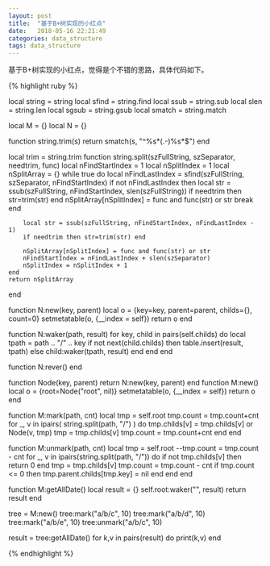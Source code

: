 ```yaml
---
layout: post
title:  "基于B+树实现的小红点"
date:   2018-05-16 22:21:49
categories: data_structure
tags: data_structure
---
```


基于B+树实现的小红点，觉得是个不错的思路，具体代码如下。

{% highlight ruby %}

local string = string
local sfind = string.find
local ssub  = string.sub
local slen  = string.len
local sgsub = string.gsub
local smatch = string.match

local M = {}
local N = {}

function string.trim(s)
    return smatch(s, "^%s*(.-)%s*$")
end

local trim = string.trim
function string.split(szFullString, szSeparator, needtrim, func)
    local nFindStartIndex = 1
    local nSplitIndex = 1
    local nSplitArray = {}
    while true do
        local nFindLastIndex = sfind(szFullString, szSeparator, nFindStartIndex)
        if not nFindLastIndex then
            local str = ssub(szFullString, nFindStartIndex, slen(szFullString))
            if needtrim then str=trim(str) end
            nSplitArray[nSplitIndex] = func and func(str) or str
            break
        end

        local str = ssub(szFullString, nFindStartIndex, nFindLastIndex - 1)
        if needtrim then str=trim(str) end

        nSplitArray[nSplitIndex] = func and func(str) or str
        nFindStartIndex = nFindLastIndex + slen(szSeparator)
        nSplitIndex = nSplitIndex + 1
    end
    return nSplitArray
end

function N:new(key, parent)
	local o = {key=key, parent=parent, childs={}, count=0}
	setmetatable(o, {__index = self})
	return o
end

function N:waker(path, result)
	for key, child in pairs(self.childs) do 
		local tpath = path .. "/" .. key
		if not next(child.childs) then
			table.insert(result, tpath)
		else
			child:waker(tpath, result)
		end
	end
end

function N:rever()
end

function Node(key, parent)
	return N:new(key, parent)
end
function M:new()
	local o = {root=Node("root", nil)}
	setmetatable(o, {__index = self})
	return o
end

function M:mark(path, cnt)
	local tmp = self.root
	tmp.count = tmp.count+cnt
	for _, v in ipairs( string.split(path, "/") ) do
		tmp.childs[v] = tmp.childs[v] or Node(v, tmp)
		tmp = tmp.childs[v]
		tmp.count = tmp.count+cnt
	end
end

function M:unmark(path, cnt)
	local tmp = self.root
	--tmp.count = tmp.count - cnt
	for _, v in ipairs(string.split(path, "/")) do 
		if not tmp.childs[v] then
			return 0 
		end
		tmp = tmp.childs[v]
		tmp.count = tmp.count - cnt
		if tmp.count <= 0 then 
			tmp.parent.childs[tmp.key] = nil
		end
	end
end

function M:getAllDate()
	local result = {}
	self.root:waker("", result)
	return result
end

tree = M:new()
tree:mark("a/b/c", 10)
tree:mark("a/b/d", 10)
tree:mark("a/b/e", 10)
tree:unmark("a/b/c", 10)

result = tree:getAllDate()
for k,v in pairs(result) do 
	print(k,v)
end

{% endhighlight %}